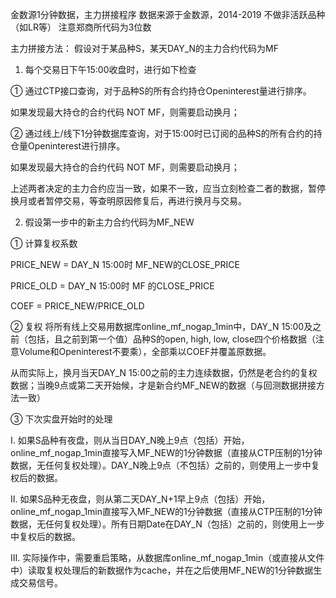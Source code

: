金数源1分钟数据，主力拼接程序
数据来源于金数源，2014-2019
不做非活跃品种（如LR等）
注意郑商所代码为3位数

主力拼接方法：
假设对于某品种S，某天DAY_N的主力合约代码为MF

1. 每个交易日下午15:00收盘时，进行如下检查

① 通过CTP接口查询，对于品种S的所有合约持仓Openinterest量进行排序。

如果发现最大持仓的合约代码 NOT MF，则需要启动换月；

② 通过线上/线下1分钟数据库查询，对于15:00时已订阅的品种S的所有合约的持仓量Openinterest进行排序。

如果发现最大持仓的合约代码 NOT MF，则需要启动换月；

上述两者决定的主力合约应当一致，如果不一致，应当立刻检查二者的数据，暂停换月或者暂停交易，等查明原因修复后，再进行换月与交易。

2. 假设第一步中的新主力合约代码为MF_NEW

① 计算复权系数

PRICE_NEW = DAY_N 15:00时 MF_NEW的CLOSE_PRICE

PRICE_OLD = DAY_N 15:00时 MF    的CLOSE_PRICE

COEF = PRICE_NEW/PRICE_OLD

② 复权
将所有线上交易用数据库online_mf_nogap_1min中，DAY_N 15:00及之前（包括，且之前到第一个值）品种S的open, high, low, close四个价格数据（注意Volume和Openinterest不要乘），全部乘以COEF并覆盖原数据。

从而实际上，换月当天DAY_N 15:00之前的主力连续数据，仍然是老合约的复权数据；当晚9点或第二天开始候，才是新合约MF_NEW的数据（与回测数据拼接方法一致）

③ 下次实盘开始时的处理

I. 如果S品种有夜盘，则从当日DAY_N晚上9点（包括）开始，online_mf_nogap_1min直接写入MF_NEW的1分钟数据（直接从CTP压制的1分钟数据，无任何复权处理）。DAY_N晚上9点（不包括）之前的，则使用上一步中复权后的数据。

II. 如果S品种无夜盘，则从第二天DAY_N+1早上9点（包括）开始，online_mf_nogap_1min直接写入MF_NEW的1分钟数据（直接从CTP压制的1分钟数据，无任何复权处理）。所有日期Date在DAY_N（包括）之前的，则使用上一步中复权后的数据。

III. 实际操作中，需要重启策略，从数据库online_mf_nogap_1min（或直接从文件中）读取复权处理后的新数据作为cache，并在之后使用MF_NEW的1分钟数据生成交易信号。
 
